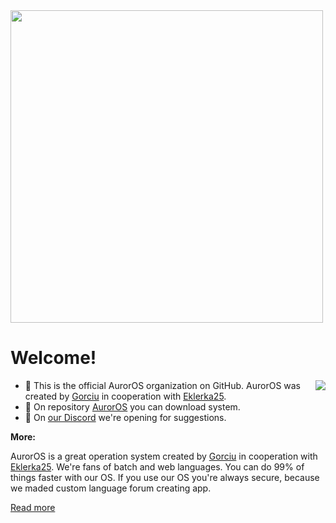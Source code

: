 <img align="center" src="https://cdn.discordapp.com/attachments/1024132470326710383/1206290217670152202/default.png?ex=65db784f&is=65c9034f&hm=9e9f322dc40e88a11fb3a47ffd391a11a4046144bbda24b45f78b246956d677a" style="height:500px;">

# Welcome!

<img align="right" src="https://avatars.githubusercontent.com/u/157804013?s=200&u=2ce38e6b2cf8349677f2b71a805238a6a8e1c454&v=4">

- 🙋 This is the official AurorOS organization on GitHub. AurorOS was created by [Gorciu](https://github.com/gorciu-official) in cooperation with [Eklerka25](https://github.com/Eklerka25).
- 🌈 On repository [AurorOS](https://github.com/Auror-OS/AurorOS) you can download system.
- 🧙 On [our Discord](https://dsc.gg/auror-os) we're opening for suggestions.

**More:**

AurorOS is a great operation system created by [Gorciu](https://github.com/gorciu-official) in cooperation with [Eklerka25](https://github.com/Eklerka25). We're fans of batch and web languages. You can do 99% of things faster with our OS. If you use our OS you're always secure, because we maded custom language forum creating app.

[Read more](https://github.com/Auror-OS/AurorOS)
